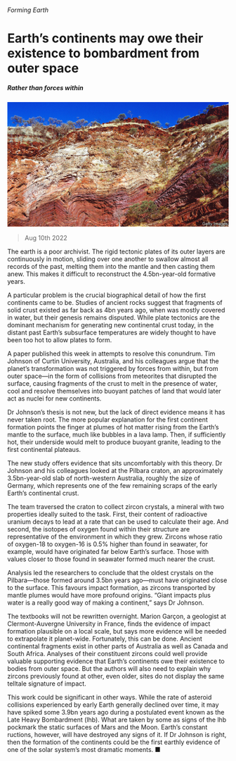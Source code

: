 ###### Forming Earth

# Earth’s continents may owe their existence to bombardment from outer space 

##### Rather than forces within 

![image](images/20220813_STP003.jpg) 

> Aug 10th 2022 

The earth is a poor archivist. The rigid tectonic plates of its outer layers are continuously in motion, sliding over one another to swallow almost all records of the past, melting them into the mantle and then casting them anew. This makes it difficult to reconstruct the 4.5bn-year-old  formative years. 

A particular problem is the crucial biographical detail of how the first continents came to be. Studies of ancient rocks suggest that fragments of solid crust existed as far back as 4bn years ago, when  was mostly covered in water, but their genesis remains disputed. While plate tectonics are the dominant mechanism for generating new continental crust today, in the distant past Earth’s subsurface temperatures are widely thought to have been too hot to allow plates to form.

A paper published this week in  attempts to resolve this conundrum. Tim Johnson of Curtin University, Australia, and his colleagues argue that the planet’s transformation was not triggered by forces from within, but from outer space—in the form of collisions from meteorites that disrupted the surface, causing fragments of the crust to melt in the presence of water, cool and resolve themselves into buoyant patches of land that would later act as nuclei for new continents.

Dr Johnson’s thesis is not new, but the lack of direct evidence means it has never taken root. The more popular explanation for the first continent formation points the finger at plumes of hot matter rising from the Earth’s mantle to the surface, much like bubbles in a lava lamp. Then, if sufficiently hot, their underside would melt to produce buoyant granite, leading to the first continental plateaus. 

The new study offers evidence that sits uncomfortably with this theory. Dr Johnson and his colleagues looked at the Pilbara craton, an approximately 3.5bn-year-old slab of north-western Australia, roughly the size of Germany, which represents one of the few remaining scraps of the early Earth’s continental crust.

The team traversed the craton to collect zircon crystals, a mineral with two properties ideally suited to the task. First, their content of radioactive uranium decays to lead at a rate that can be used to calculate their age. And second, the isotopes of oxygen found within their structure are representative of the environment in which they grew. Zircons whose ratio of oxygen-18 to oxygen-16 is 0.5% higher than found in seawater, for example, would have originated far below Earth’s surface. Those with values closer to those found in seawater formed much nearer the crust.

Analysis led the researchers to conclude that the oldest crystals on the Pilbara—those formed around 3.5bn years ago—must have originated close to the surface. This favours impact formation, as zircons transported by mantle plumes would have more profound origins. “Giant impacts plus water is a really good way of making a continent,” says Dr Johnson.

The textbooks will not be rewritten overnight. Marion Garçon, a geologist at Clermont-Auvergne University in France, finds the evidence of impact formation plausible on a local scale, but says more evidence will be needed to extrapolate it planet-wide. Fortunately, this can be done. Ancient continental fragments exist in other parts of Australia as well as Canada and South Africa. Analyses of their constituent zircons could well provide valuable supporting evidence that Earth’s continents owe their existence to bodies from outer space. But the authors will also need to explain why zircons previously found at other, even older, sites do not display the same telltale signature of impact.

This work could be significant in other ways. While the rate of asteroid collisions experienced by early Earth generally declined over time, it may have spiked some 3.9bn years ago during a postulated event known as the Late Heavy Bombardment (lhb). What are taken by some as signs of the lhb pockmark the static surfaces of Mars and the Moon. Earth’s constant ructions, however, will have destroyed any signs of it. If Dr Johnson is right, then the formation of the continents could be the first earthly evidence of one of the solar system’s most dramatic moments. ■



